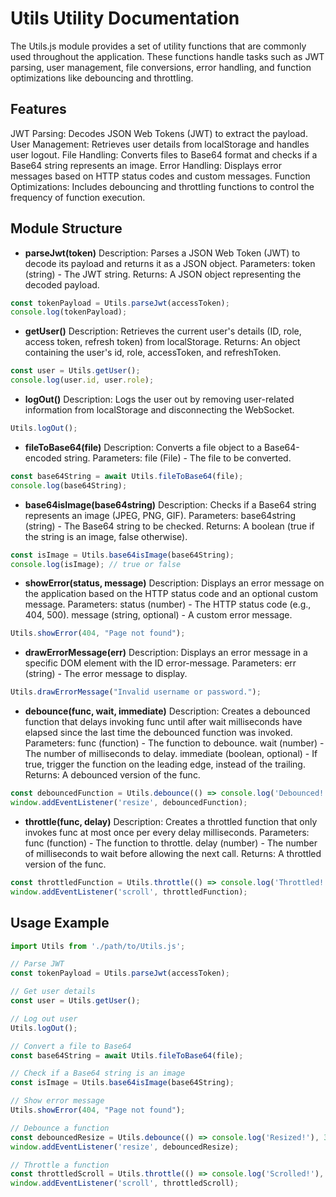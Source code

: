 # Utils Utility Documentation
The Utils.js module provides a set of utility functions that are commonly used throughout the application.
These functions handle tasks such as JWT parsing, user management, file conversions, error handling, and function optimizations like debouncing and throttling.

## Features
JWT Parsing: Decodes JSON Web Tokens (JWT) to extract the payload.
User Management: Retrieves user details from localStorage and handles user logout.
File Handling: Converts files to Base64 format and checks if a Base64 string represents an image.
Error Handling: Displays error messages based on HTTP status codes and custom messages.
Function Optimizations: Includes debouncing and throttling functions to control the frequency of function execution.
## Module Structure
  - **parseJwt(token)**
Description: Parses a JSON Web Token (JWT) to decode its payload and returns it as a JSON object.
Parameters: token (string) - The JWT string.
Returns: A JSON object representing the decoded payload.
```javascript
const tokenPayload = Utils.parseJwt(accessToken);
console.log(tokenPayload);
```


  - **getUser()**
Description: Retrieves the current user's details (ID, role, access token, refresh token) from localStorage.
Returns: An object containing the user's id, role, accessToken, and refreshToken.
```javascript
const user = Utils.getUser();
console.log(user.id, user.role);
```

  - **logOut()**
Description: Logs the user out by removing user-related information from localStorage and disconnecting the WebSocket.
```javascript
Utils.logOut();
```

  - **fileToBase64(file)**
Description: Converts a file object to a Base64-encoded string.
Parameters: file (File) - The file to be converted.
```javascript
const base64String = await Utils.fileToBase64(file);
console.log(base64String);
```

  - **base64isImage(base64string)**
Description: Checks if a Base64 string represents an image (JPEG, PNG, GIF).
Parameters: base64string (string) - The Base64 string to be checked.
Returns: A boolean (true if the string is an image, false otherwise).
```javascript
const isImage = Utils.base64isImage(base64String);
console.log(isImage); // true or false
```

  - **showError(status, message)**
Description: Displays an error message on the application based on the HTTP status code and an optional custom message.
Parameters:
status (number) - The HTTP status code (e.g., 404, 500).
message (string, optional) - A custom error message.
```javascript
Utils.showError(404, "Page not found");
```

  - **drawErrorMessage(err)**
Description: Displays an error message in a specific DOM element with the ID error-message.
Parameters: err (string) - The error message to display.
```javascript
Utils.drawErrorMessage("Invalid username or password.");
```

  - **debounce(func, wait, immediate)**
Description: Creates a debounced function that delays invoking func until after wait milliseconds have elapsed since the last time the debounced function was invoked.
Parameters:
func (function) - The function to debounce.
wait (number) - The number of milliseconds to delay.
immediate (boolean, optional) - If true, trigger the function on the leading edge, instead of the trailing.
Returns: A debounced version of the func.
```javascript
const debouncedFunction = Utils.debounce(() => console.log('Debounced!'), 300);
window.addEventListener('resize', debouncedFunction);
```

  - **throttle(func, delay)**
Description: Creates a throttled function that only invokes func at most once per every delay milliseconds.
Parameters:
func (function) - The function to throttle.
delay (number) - The number of milliseconds to wait before allowing the next call.
Returns: A throttled version of the func.
```javascript
const throttledFunction = Utils.throttle(() => console.log('Throttled!'), 1000);
window.addEventListener('scroll', throttledFunction);
```

## Usage Example
```javascript
import Utils from './path/to/Utils.js';

// Parse JWT
const tokenPayload = Utils.parseJwt(accessToken);

// Get user details
const user = Utils.getUser();

// Log out user
Utils.logOut();

// Convert a file to Base64
const base64String = await Utils.fileToBase64(file);

// Check if a Base64 string is an image
const isImage = Utils.base64isImage(base64String);

// Show error message
Utils.showError(404, "Page not found");

// Debounce a function
const debouncedResize = Utils.debounce(() => console.log('Resized!'), 300);
window.addEventListener('resize', debouncedResize);

// Throttle a function
const throttledScroll = Utils.throttle(() => console.log('Scrolled!'), 1000);
window.addEventListener('scroll', throttledScroll);
```